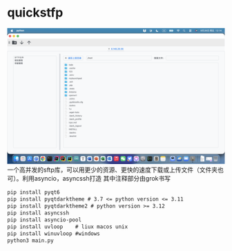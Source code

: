 # quickstfp
![image](https://github.com/hanyoukuang/quickstfp/blob/main/gui.png)
一个高并发的sftp库，可以用更少的资源、更快的速度下载或上传文件（文件夹也可）。利用asyncio，asyncssh打造
其中注释部分由grok书写
```
pip install pyqt6
pip install pyqtdarktheme # 3.7 <= python version <= 3.11
pip install pyqtdarktheme2 # python version >= 3.12
pip install asyncssh
pip install asyncio-pool
pip install uvloop    # liux macos unix
pip install winuvloop #windows
python3 main.py
```
